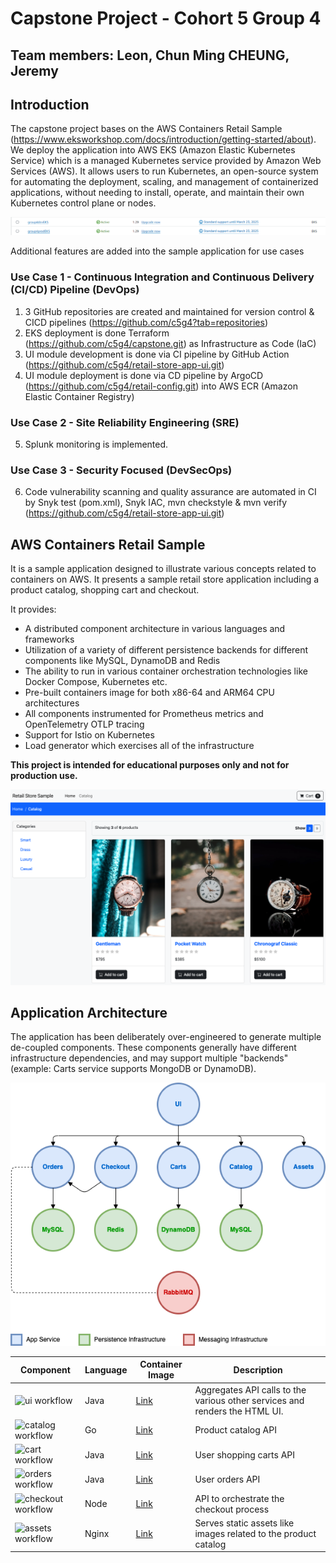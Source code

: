 # Capstone Project - Cohort 5 Group 4

## Team members: Leon, Chun Ming CHEUNG, Jeremy

## Introduction
The capstone project bases on the AWS Containers Retail Sample (https://www.eksworkshop.com/docs/introduction/getting-started/about). We deploy the application into AWS EKS (Amazon Elastic Kubernetes Service) which is a managed Kubernetes service provided by Amazon Web Services (AWS). It allows users to run Kubernetes, an open-source system for automating the deployment, scaling, and management of containerized applications, without needing to install, operate, and maintain their own Kubernetes control plane or nodes.

![Screenshot](/docs/images/EKSCluster001.png)

Additional features are added into the sample application for use cases

### Use Case 1 - Continuous Integration and Continuous Delivery (CI/CD) Pipeline (DevOps)
1. 3 GitHub repositories are created and maintained for version control & CICD pipelines (https://github.com/c5g4?tab=repositories)
2. EKS deployment is done Terraform (https://github.com/c5g4/capstone.git) as Infrastructure as Code (IaC)
3. UI module development is done via CI pipeline by GitHub Action (https://github.com/c5g4/retail-store-app-ui.git)
4. UI module deployment is done via CD pipeline by ArgoCD (https://github.com/c5g4/retail-config.git) into AWS ECR (Amazon Elastic Container Registry)

### Use Case 2 - Site Reliability Engineering (SRE)
5. Splunk monitoring is implemented.

### Use Case 3 - Security Focused (DevSecOps)
6. Code vulnerability scanning and quality assurance are automated in CI by Snyk test (pom.xml), Snyk IAC, mvn checkstyle & mvn verify (https://github.com/c5g4/retail-store-app-ui.git)


## AWS Containers Retail Sample
It is a sample application designed to illustrate various concepts related to containers on AWS. It presents a sample retail store application including a product catalog, shopping cart and checkout.

It provides:
- A distributed component architecture in various languages and frameworks
- Utilization of a variety of different persistence backends for different components like MySQL, DynamoDB and Redis
- The ability to run in various container orchestration technologies like Docker Compose, Kubernetes etc.
- Pre-built containers image for both x86-64 and ARM64 CPU architectures
- All components instrumented for Prometheus metrics and OpenTelemetry OTLP tracing
- Support for Istio on Kubernetes
- Load generator which exercises all of the infrastructure

**This project is intended for educational purposes only and not for production use.**

![Screenshot](/docs/images/screenshot.png)

## Application Architecture

The application has been deliberately over-engineered to generate multiple de-coupled components. These components generally have different infrastructure dependencies, and may support multiple "backends" (example: Carts service supports MongoDB or DynamoDB).

![Architecture](/docs/images/architecture.png)

| Component | Language | Container Image     | Description                                                                 |
|-----------|----------|---------------------|-----------------------------------------------------------------------------|
| ![ui workflow](https://github.com/aws-containers/retail-store-sample-app/actions/workflows/ci-ui.yml/badge.svg)        | Java     | [Link](https://gallery.ecr.aws/aws-containers/retail-store-sample-ui)       | Aggregates API calls to the various other services and renders the HTML UI. |
| ![catalog workflow](https://github.com/aws-containers/retail-store-sample-app/actions/workflows/ci-catalog.yml/badge.svg)   | Go       | [Link](https://gallery.ecr.aws/aws-containers/retail-store-sample-catalog)  | Product catalog API                                                         |
| ![cart workflow](https://github.com/aws-containers/retail-store-sample-app/actions/workflows/ci-cart.yml/badge.svg)   | Java     | [Link](https://gallery.ecr.aws/aws-containers/retail-store-sample-cart)     | User shopping carts API                                                     |
| ![orders workflow](https://github.com/aws-containers/retail-store-sample-app/actions/workflows/ci-orders.yml/badge.svg)  | Java     | [Link](https://gallery.ecr.aws/aws-containers/retail-store-sample-orders)   | User orders API                                                             |
| ![checkout workflow](https://github.com/aws-containers/retail-store-sample-app/actions/workflows/ci-checkout.yml/badge.svg) | Node     | [Link](https://gallery.ecr.aws/aws-containers/retail-store-sample-checkout) | API to orchestrate the checkout process                                     |
| ![assets workflow](https://github.com/aws-containers/retail-store-sample-app/actions/workflows/ci-assets.yml/badge.svg)  | Nginx    | [Link](https://gallery.ecr.aws/aws-containers/retail-store-sample-assets)   | Serves static assets like images related to the product catalog             |








